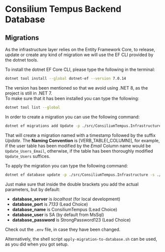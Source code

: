 # Consilium Tempus Backend Database

## Migrations

As the infrastructure layer relies on the Entity Framework Core, to release, update or create any kind of migration we will use the EF CLI provided by the dotnet tools.

To install the dotnet EF Core CLI, please type the following in the terminal:

```sh
dotnet tool install --global dotnet-ef --version 7.0.14
```
The version has been mentioned so that we avoid using .NET 8, as the project is still in .NET 7. <br>
To make sure that it has been installed you can type the following:

```sh
dotnet tool list --global
```

In order to create a migration you can use the following command: 

```sh
dotnet ef migrations add Update -p ./src/ConsiliumTempus.Infrastructure -s ./src/ConsiliumTempus.Api/
```

That will create a migration named with a timestamp followed by the suffix *Update*. The **Naming Convention** is \[VERB\_TABLE(\_COLUMN)\], for example, if the user table has been modified by the _Email_ Column name would be `Update_Users_Email`, otherwise, if the table has been thoroughly modified `Update_Users` suffices.

To apply the migration you can type the following command:

```sh
dotnet ef database update -p ./src/ConsiliumTempus.Infrastructure -s ./src/ConsiliumTempus.Api/ --connection "Server={{database_server}},{{database_port}};Database={{database_name}};User Id={{database_user}};Password={{database_password}};Encrypt=false"
```

Just make sure that inside the double brackets you add the actual parameters, but by default:
- **database_server** is *localhost* (for local development)
- **database_port** is *7133* (Lead Choice)
- **database_name** is ConsiliumTempus (Lead Choice)
- **database_user** is SA (by default from MsSql)
- **database_password** is StrongPassword123 (Lead Choice)

Check out the `.env` file, in case they have been changed.

Alternatively, the shell script `apply-migration-to-database.sh` can be used, as you did when you got setup.

